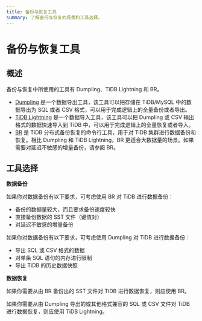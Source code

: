 ```yaml
---
title: 备份与恢复工具
summary: 了解备份与恢复的场景和工具选择。
---
```


# 备份与恢复工具

## 概述

备份与恢复中所使用的工具有 Dumpling、TiDB Lightning 和 BR。

- [Dumpling](/dumpling-overview.md) 是一个数据导出工具，该工具可以把存储在 TiDB/MySQL 中的数据导出为 SQL 或者 CSV 格式，可以用于完成逻辑上的全量备份或者导出。
- [TiDB Lightning](/tidb-lightning/tidb-lightning-overview.md) 是一个数据导入工具，该工具可以把 Dumpling 或 CSV 输出格式的数据快速导入到 TiDB 中，可以用于完成逻辑上的全量恢复或者导入。
- [BR](/br/backup-and-restore-overview.md) 是 TiDB 分布式备份恢复的命令行工具，用于对 TiDB 集群进行数据备份和恢复。相比 Dumpling 和 TiDB Lightning，BR 更适合大数据量的场景。如果需要对延迟不敏感的增量备份，请参阅 BR。

## 工具选择

**数据备份**

如果你对数据备份有以下要求，可考虑使用 BR 对 TiDB 进行数据备份：

- 备份的数据量较大，而且要求备份速度较快
- 直接备份数据的 SST 文件（键值对）
- 对延迟不敏感的增量备份

如果你对数据备份有以下要求，可考虑使用 Dumpling 对 TiDB 进行数据备份：

- 导出 SQL 或 CSV 格式的数据
- 对单条 SQL 语句的内存进行限制
- 导出 TiDB 的历史数据快照

**数据恢复**

如果你需要从由 BR 备份出的 SST 文件对 TiDB 进行数据恢复，则应使用 BR。

如果你需要从由 Dumpling 导出的或其他格式兼容的 SQL 或 CSV 文件对 TiDB 进行数据恢复，则应使用 TiDB Lightning。
